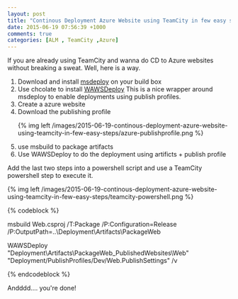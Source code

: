 ```yaml
---
layout: post
title: "Continous Deployment Azure Website using TeamCity in few easy steps"
date: 2015-06-19 07:56:39 +1000
comments: true
categories: [ALM , TeamCity ,Azure]
---
```


If you are already using TeamCity and wanna do CD to Azure websites without breaking a sweat. Well, here is a way.

<ol>
<li>
Download and install <a href='http://www.microsoft.com/en-au/download/details.aspx?id=39277' >msdeploy</a>
on your build box
</li>

<li> Use chcolate to install <a href='https://chocolatey.org/packages/WAWSDeploy'>WAWSDeploy</a>
 This is a nice wrapper around msdeploy to enable deployments using publish profiles.
 </li>

<li>Create a azure website </li>

<li>Download the publishing profile </li>


{% img left /images/2015-06-19-continous-deployment-azure-website-using-teamcity-in-few-easy-steps/azure-publishprofile.png %}


<li> use msbuild to package artifacts</li>

<li> Use WAWSDeploy to do the deployment using artificts + publish profile </li>


</ol>
Add the last two steps into a powershell script and use a TeamCity powershell step to execute it.

{% img left /images/2015-06-19-continous-deployment-azure-website-using-teamcity-in-few-easy-steps/teamcity-powershell.png %}

{% codeblock %}


 msbuild  Web.csproj /T:Package /P:Configuration=Release /P:OutputPath=..\Deployment\Artifacts\PackageWeb

 WAWSDeploy "Deployment\Artifacts\PackageWeb\_PublishedWebsites\Web" "Deployment/PublishProfiles/Dev/Web.PublishSettings" /v

{% endcodeblock %}


Andddd.... you're done!


